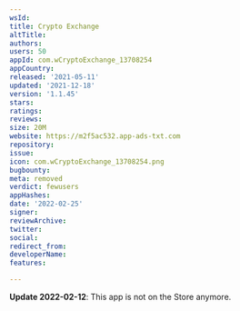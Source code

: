 ```yaml
---
wsId: 
title: Crypto Exchange
altTitle: 
authors: 
users: 50
appId: com.wCryptoExchange_13708254
appCountry: 
released: '2021-05-11'
updated: '2021-12-18'
version: '1.1.45'
stars: 
ratings: 
reviews: 
size: 20M
website: https://m2f5ac532.app-ads-txt.com
repository: 
issue: 
icon: com.wCryptoExchange_13708254.png
bugbounty: 
meta: removed
verdict: fewusers
appHashes: 
date: '2022-02-25'
signer: 
reviewArchive: 
twitter: 
social: 
redirect_from: 
developerName: 
features: 

---
```


**Update 2022-02-12**: This app is not on the Store anymore.

